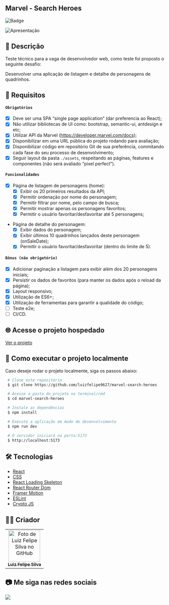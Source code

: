## Marvel - Search Heroes

![Badge](http://img.shields.io/static/v1?label=STATUS&message=CONCLUIDO&color=GREEN&style=for-the-badge)

<img src="https://github.com/luizfelipe9627/marvel-search-heroes/blob/main/src/assets/apresentacao.png" alt="Apresentação">

## 📄 Descrição

Teste técnico para a vaga de desenvolvedor web, como teste foi proposto o seguinte desafio:

Desenvolver uma aplicação de listagem e detalhe de personagens de quadrinhos.

## 📑 Requisitos

#### `Obrigatórios`
- [x] Deve ser uma SPA “single page application” (dar preferencia ao React);
- [x] Não utilizar bibliotecas de UI como: bootstrap, semantic-ui, antdesign e etc;
- [x] Utilizar API da Marvel (https://developer.marvel.com/docs);
- [x] Disponibilizar em uma URL pública do projeto rodando para avaliação;
- [x] Disponibilizar código em repositório Git de sua preferência, commitando cada fase do seu processo de desenvolvimento;
- [x] Seguir layout da pasta `./assets`, respeitando as páginas, features e componentes (não será avaliado “pixel perfect”).

#### `Funcionalidades`
- [x] Página de listagem de personagens (home):
  - [x] Exibir os 20 primeiros resultados da API;
  - [x] Permitir ordenação por nome do personagem;
  - [x] Permitir filtrar por nome, pelo campo de busca;
  - [x] Permitir mostrar apenas os personagens favoritos;
  - [x] Permitir o usuário favoritar/desfavoritar até 5 personagens;
- Página de detalhe do personagem:
  - [x] Exibir dados do personagem;
  - [x] Exibir últimos 10 quadrinhos lançados deste personagem (onSaleDate);
  - [x] Permitir o usuário favoritar/desfavoritar (dentro do limite de 5).
  
#### `Bônus (não obrigatório)`
- [x] Adicionar paginação a listagem para exibir além dos 20 personagens iniciais;
- [x] Persistir os dados de favoritos (para manter os dados após o reload da página);
- [x] Layout responsivo;
- [x] Utilização de ES6+;
- [x] Utilização de ferramentas para garantir a qualidade do código;
- [ ] Teste e2e;
- [ ] CI/CD.

## 🌐 Acesse o projeto hospedado

<a href='https://luizfelipe9627-marvel-search-heroes.netlify.app'>Ver o projeto </a>

## 🚀 Como executar o projeto localmente
Caso deseje rodar o projeto localmente, siga os passos abaixo:

```bash
 # Clone este repositório
 $ git clone https://github.com/luizfelipe9627/marvel-search-heroes

 # Acesse a pasta do projeto no terminal/cmd
 $ cd marvel-search-heroes

 # Instale as dependências
 $ npm install

 # Execute a aplicação em modo de desenvolvimento
 $ npm run dev

 # O servidor iniciará na porta:5173
 $ http://localhost:5173
```

## 🛠️ Tecnologias

- [React](https://pt-br.reactjs.org/)
- [CSS](https://developer.mozilla.org/pt-BR/docs/Web/CSS)
- [React Loading Skeleton](https://www.npmjs.com/package/react-loading-skeleton)
- [React Router Dom](https://reactrouter.com/web/guides/quick-start)
- [Framer Motion](https://www.framer.com/motion/)
- [ESLint](https://eslint.org/)
- [Crypto JS](https://www.npmjs.com/package/crypto-js)

## 🧑‍💻 Criador

<table>
  <tr>
    <td align="center">
      <a href="https://github.com/luizfelipe9627">
        <img src="https://github.com/luizfelipe9627.png" width="100px;" alt="Foto de Luiz Felipe Silva no GitHub"/><br>
        <sub>
          <b>Luiz Felipe Silva</b>
        </sub>
      </a>
    </td>
  </tr>
</table>

## 📷 Me siga nas redes sociais<br>

<p align="left">
  <a href="https://www.linkedin.com/in/luizfelipe9627/" target="_blank"><img src="https://img.shields.io/badge/-LinkedIn-%230077B5?style=for-the-badge&logo=linkedin&logoColor=white"></a>
</p>
